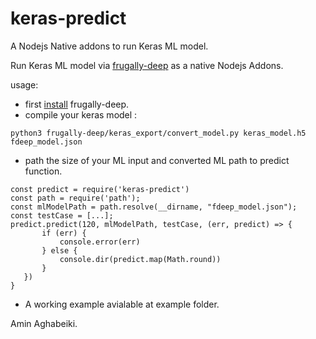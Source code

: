 # keras-predict
A Nodejs Native addons to run Keras ML model.

 Run Keras ML model via [frugally-deep](https://github.com/Dobiasd/frugally-deep) as a native Nodejs Addons.
 
 usage: 
 * first [install](https://github.com/Dobiasd/frugally-deep/blob/master/INSTALL.md) frugally-deep.
 * compile your keras model :
 ```
python3 frugally-deep/keras_export/convert_model.py keras_model.h5 fdeep_model.json
 ```
 * path the size of your ML input and converted ML path to predict function.
 ```
const predict = require('keras-predict')
const path = require('path');
const mlModelPath = path.resolve(__dirname, "fdeep_model.json");
const testCase = [...];
predict.predict(120, mlModelPath, testCase, (err, predict) => {
        if (err) {
            console.error(err)
        } else {
            console.dir(predict.map(Math.round))
        }
    })
}
 ```
 
 * A working example avialable at example folder.

Amin Aghabeiki.